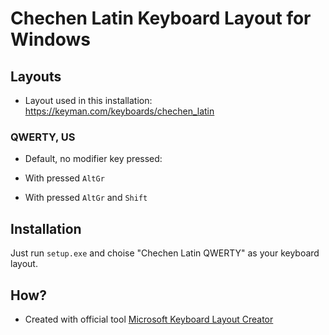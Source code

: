 # Chechen Latin Keyboard Layout for Windows


## Layouts
- Layout used in this installation: https://keyman.com/keyboards/chechen_latin


### QWERTY, US

- Default, no modifier key pressed:


- With pressed `AltGr`


- With pressed `AltGr` and `Shift`

## Installation
Just run ```setup.exe``` and choise "Chechen Latin QWERTY" as your keyboard layout.

## How?
* Created with official tool [Microsoft Keyboard Layout Creator](https://www.microsoft.com/en-us/download/details.aspx?id=102134)
